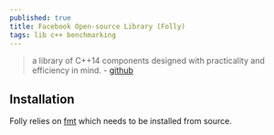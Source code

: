 ```yaml
---
published: true
title: Facebook Open-source Library (Folly)
tags: lib c++ benchmarking
---
```

>  a library of C++14 components designed with practicality and efficiency in mind. - [github](https://github.com/facebook/folly)

## Installation
Folly relies on [fmt](https://github.com/fmtlib/fmt) which needs to be installed from source.
